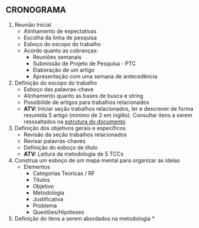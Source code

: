 ## CRONOGRAMA

1. Reunião Inicial
    * Alinhamento de expectativas
    * Escolha da linha de pesquisa
    * Esboço do escopo do trabalho
    * Acordo quanto as cobranças:
        * Reuniões semanais
        * Submissão de Projeto de Pesquisa - PTC
        * Elaboração de um artigo
        * Apresentação com uma semana de antecedência
1. Definição do escopo do trabalho
    * Esboço das palavras-chave
    * Alinhamento quanto as bases de busca e string
    * Possibilide de artigos para trabalhos relacionados
    * **ATV:** Iniciar seção trabalhos relacionados, ler e descrever de forma resumida 5 artigo (mínimo de 2 em inglês). Consultar itens a serem resssaltados na [estrutura do documento](https://github.com/kennedyaraujo/ifc/blob/main/tcc/estrutura-tcc.md#trabalhos-relacionados)
1. Definição dos objetivos gerais e específicos
    * Revisão da seção trabalhos relacionados
    * Revisar palavras-chaves
    * Definição do esboço de título
    * **ATV:** Leitura da metodologia de 5 TCCs
1. Construa um esboço de um mapa mental para organizar as ideias
    * Elementos
        * Categorias Teoricas / RF
        * Títulos
        * Objetivo
        * Metodologia
        * Justificativa
        * Problema
        * Questões/Hipóteses
1. Definição do itens a serem abordados na metodologia
    * 

